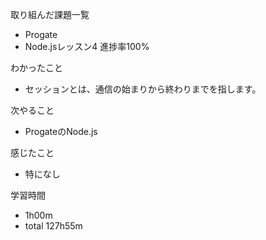 取り組んだ課題一覧
* Progate
 * Node.jsレッスン4 進捗率100%

わかったこと
* セッションとは、通信の始まりから終わりまでを指します。

次やること
* ProgateのNode.js

感じたこと
* 特になし

学習時間
* 1h00m
 * total 127h55m

